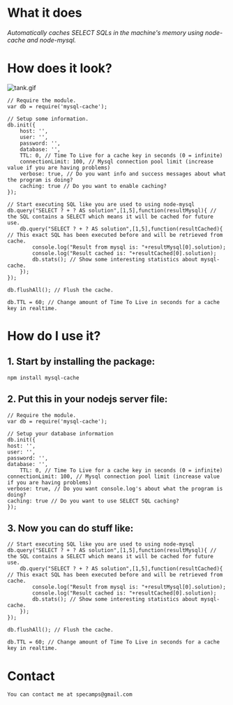 # What it does

###### Automatically caches SELECT SQLs in the machine's memory using node-cache and node-mysql.  ######


# How does it look?

![tank.gif](https://bitbucket.org/repo/jjGr8o/images/2064265396-tank.gif)



    // Require the module.
    var db = require('mysql-cache');

    // Setup some information.
    db.init({
        host: '',
        user: '',
        password: '',
        database: '',
        TTL: 0, // Time To Live for a cache key in seconds (0 = infinite)
        connectionLimit: 100, // Mysql connection pool limit (increase value if you are having problems)
        verbose: true, // Do you want info and success messages about what the program is doing?
        caching: true // Do you want to enable caching?
    });

    // Start executing SQL like you are used to using node-mysql
    db.query("SELECT ? + ? AS solution",[1,5],function(resultMysql){ // the SQL contains a SELECT which means it will be cached for future use.
	    db.query("SELECT ? + ? AS solution",[1,5],function(resultCached){ // This exact SQL has been executed before and will be retrieved from cache.
            console.log("Result from mysql is: "+resultMysql[0].solution);
            console.log("Result cached is: "+resultCached[0].solution);
            db.stats(); // Show some interesting statistics about mysql-cache.
        });
    });

    db.flushAll(); // Flush the cache.

    db.TTL = 60; // Change amount of Time To Live in seconds for a cache key in realtime.



#  How do I use it?

## 1. Start by installing the package:
    npm install mysql-cache

## 2. Put this in your nodejs server file:

    // Require the module.
    var db = require('mysql-cache');

    // Setup your database information
    db.init({
	host: '',
	user: '',
	password: '',
	database: '',
        TTL: 0, // Time To Live for a cache key in seconds (0 = infinite)
	connectionLimit: 100, // Mysql connection pool limit (increase value if you are having problems)
	verbose: true, // Do you want console.log's about what the program is doing?
	caching: true // Do you want to use SELECT SQL caching?
    });




	
## 3. Now you can do stuff like:
    // Start executing SQL like you are used to using node-mysql
    db.query("SELECT ? + ? AS solution",[1,5],function(resultMysql){ // the SQL contains a SELECT which means it will be cached for future use.
        db.query("SELECT ? + ? AS solution",[1,5],function(resultCached){ // This exact SQL has been executed before and will be retrieved from cache.
            console.log("Result from mysql is: "+resultMysql[0].solution);
            console.log("Result cached is: "+resultCached[0].solution);
            db.stats(); // Show some interesting statistics about mysql-cache.
        });
    });

    db.flushAll(); // Flush the cache.

    db.TTL = 60; // Change amount of Time To Live in seconds for a cache key in realtime.

# Contact
    You can contact me at specamps@gmail.com